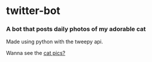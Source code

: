 # twitter-bot
### A bot that posts daily photos of my adorable cat

Made using python with the tweepy api. 

Wanna see the [cat pics?](https://twitter.com/dd_cat_pics)
